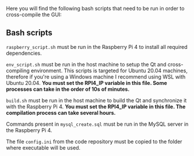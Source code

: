 Here you will find the following bash scripts that need to be run in order to cross-compile the GUI:

## Bash scripts
`raspberry_script.sh` must be run in the Raspberry Pi 4 to install all required dependencies.

`env_script.sh` must be run in the host machine to setup the Qt and cross-compiling environment. This scripts is targeted for Ubuntu 20.04 machines, therefore if you're using a Windows machine I recommend using WSL with Ubuntu 20.04. **You must set the RPI4_IP variable in this file. Some processes can take in the order of 10s of minutes.**

`build.sh` must be run in the host machine to build the Qt and synchronize it with the Raspberry Pi 4. **You must set the RPI4_IP variable in this file. The compilation process can take several hours.**

Commands present in `mysql_create.sql` must be run in the MySQL server in the Raspberry Pi 4.

The file `config.ini` from the code repository must be copied to the folder where executable will be used.